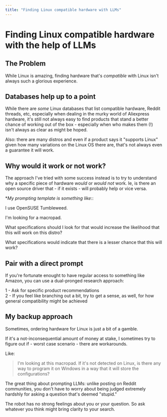 ```yaml
---
title: "Finding Linux compatible hardware with LLMs"
---
```


# Finding Linux compatible hardware with the help of LLMs

## The Problem

While Linux is amazing, finding hardware that's *compatible* with Linux isn't always such a glorious experience.

## Databases help up to a point

While there are *some* Linux databases that list compatible hardware, Reddit threads, etc, especially when dealing in the murky world of Aliexpress hardware, it's still not always easy to find products that stand a better chance of working out of the box - especially when who makes them (!) isn't always as clear as might be hoped.

Also: there are many distros and even if a product says it "supports Linux" given how many variations on the Linux OS there are, that's not always even a guarantee it will work.

## Why would it work or not work?

The approach I've tried with some success instead is to try to understand why a specific piece of hardware *would* or *would not* work. Ie, is there an open source driver that - if it exists - will probably help or vice versa.

**My prompting template is something like*::

I use OpenSUSE Tumbleweed.

I'm looking for a macropad.

What specifications should I look for that would increase the likelihood that this will work on this distro?

What specifications would indicate that there is a lesser chance that this will work?

## Pair with a direct prompt

If you're fortunate enought to have regular access to something like Amazon, you can use a dual-pronged research approach:

1 - Ask for specific product recommendations  
2 - If you feel like branching out a bit, try to get a sense, as well, for how general compatibility might be achieved

## My backup approach

Sometimes, ordering hardware for Linux is just a bit of a gamble.

If it's a not-inconsequential amount of money at stake, I sometimes try to figure out if - worst case scenario - there are workarounds.

Like:

> I'm looking at this macropad. If it's not detected on Linux, is there any way to program it on Windows in a way that it will store the configurations?

The great thing about prompting LLMs: unlike posting on Reddit communities, you don't have to worry about being judged extremely hardshly for asking a question that's deemed "stupid."

The robot has no strong feelings about you or your question. So ask whatever you think might bring clarity to your search.
